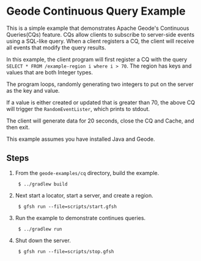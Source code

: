 <!--
Licensed to the Apache Software Foundation (ASF) under one or more
contributor license agreements.  See the NOTICE file distributed with
this work for additional information regarding copyright ownership.
The ASF licenses this file to You under the Apache License, Version 2.0
(the "License"); you may not use this file except in compliance with
the License.  You may obtain a copy of the License at

     http://www.apache.org/licenses/LICENSE-2.0

Unless required by applicable law or agreed to in writing, software
distributed under the License is distributed on an "AS IS" BASIS,
WITHOUT WARRANTIES OR CONDITIONS OF ANY KIND, either express or implied.
See the License for the specific language governing permissions and
limitations under the License.
-->

# Geode Continuous Query Example

This is a simple example that demonstrates Apache Geode's Continuous Queries(CQs) feature.  CQs allow clients to subscribe
to server-side events using a SQL-like query.  When a client registers a CQ, the client will receive all events that
modify the query results.

In this example, the client program will first register a CQ with the query 
`SELECT * FROM /example-region i where i > 70`. The region has keys and values that are both Integer types.
 
The program loops, randomly generating two integers to put on the server as the key and value.
 
If a value is either created or updated that is greater than 70, the above CQ will trigger the `RandomEventLister`,
which prints to stdout.

The client will generate data for 20 seconds, close the CQ and Cache, and then exit.

This example assumes you have installed Java and Geode.

## Steps

1. From the `geode-examples/cq` directory, build the example.

        $ ../gradlew build

2. Next start a locator, start a server, and create a region.

        $ gfsh run --file=scripts/start.gfsh

3. Run the example to demonstrate continues queries.

        $ ../gradlew run

4. Shut down the server.

        $ gfsh run --file=scripts/stop.gfsh

